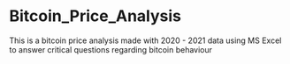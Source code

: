 # Bitcoin_Price_Analysis
This is a  bitcoin price analysis made with 2020 - 2021 data using MS Excel to answer critical questions regarding bitcoin behaviour
